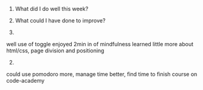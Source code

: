 1. What did I do well this week?
2. What could I have done to improve?

1.
well use of toggle
enjoyed 2min in of mindfulness
learned little more about html/css, page division and positioning

2.
could use pomodoro more, manage time better, find time to finish course on code-academy
